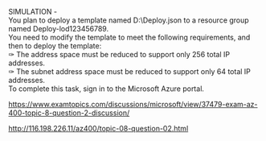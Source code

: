 SIMULATION -<br/>You plan to deploy a template named D:\Deploy.json to a resource group named Deploy-lod123456789.<br/>You need to modify the template to meet the following requirements, and then to deploy the template:<br/>✑ The address space must be reduced to support only 256 total IP addresses.<br/>✑ The subnet address space must be reduced to support only 64 total IP addresses.<br/>To complete this task, sign in to the Microsoft Azure portal.<br/><p><a href="https://www.examtopics.com/discussions/microsoft/view/37479-exam-az-400-topic-8-question-2-discussion/">https://www.examtopics.com/discussions/microsoft/view/37479-exam-az-400-topic-8-question-2-discussion/</a></p><p><a href="http://116.198.226.11/az400/topic-08-question-02.html">http://116.198.226.11/az400/topic-08-question-02.html</a></p><script src="https://giscus.app/client.js"                    data-repo="azsamples/az204"                    data-repo-id="R_kgDOMRXzDQ"                    data-category="General"                    data-category-id="DIC_kwDOMRXzDc4Cgi27"                    data-mapping="pathname"                    data-strict="1"                    data-reactions-enabled="0"                    data-emit-metadata="0"                    data-input-position="bottom"                    data-theme="preferred_color_scheme"                    data-lang="en"                    crossorigin="anonymous"                    async>                    </script>